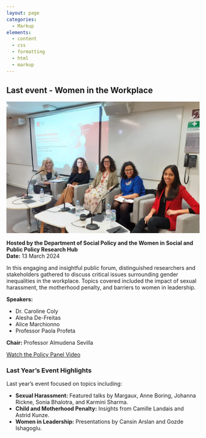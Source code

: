 ```yaml
---
layout: page
categories:
  - Markup
elements:
  - content
  - css
  - formatting
  - html
  - markup  
---
```


## Last event -  Women in the Workplace

![Speakers and Chair](https://github.com/elasskenza/GENEcon/blob/main/assets/img/last_year_event.png)

**Hosted by the Department of Social Policy and the Women in Social and Public Policy Research Hub**  
**Date:** 13 March 2024

In this engaging and insightful public forum, distinguished researchers and stakeholders gathered to discuss critical issues surrounding gender inequalities in the workplace. Topics covered included the impact of sexual harassment, the motherhood penalty, and barriers to women in leadership.

**Speakers:**  
- Dr. Caroline Coly  
- Alesha De-Freitas  
- Alice Marchionno  
- Professor Paola Profeta  

**Chair:** Professor Almudena Sevilla  

[Watch the Policy Panel Video](https://www.youtube.com/watch?v=i6bfPRIth1o)

### Last Year’s Event Highlights

Last year’s event focused on topics including:
- **Sexual Harassment:** Featured talks by Margaux, Anne Boring, Johanna Rickne, Sonia Bhalotra, and Karmini Sharma.
- **Child and Motherhood Penalty:** Insights from Camille Landais and Astrid Kunze.
- **Women in Leadership:** Presentations by Cansin Arslan and Gozde Ishagoglu.

